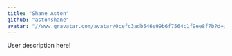 ```yaml
---
title: "Shane Aston"
github: "astonshane"
avatar: "//www.gravatar.com/avatar/0cefc3adb546e99b6f7564c1f9ee8f7b?d=identicon"
---
```


User description here!
